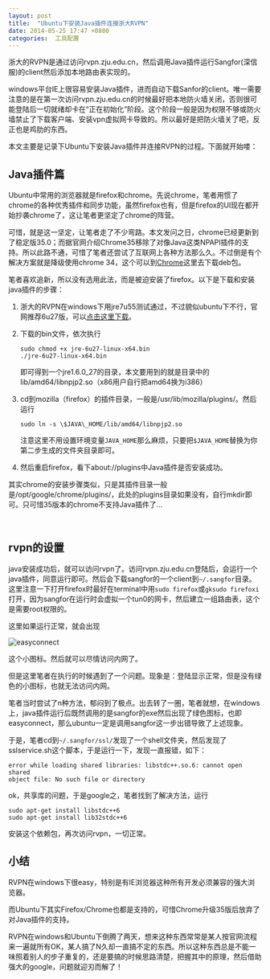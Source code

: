 ```yaml
---
layout: post
title:  "Ubuntu下安装Java插件连接浙大RVPN"
date: 2014-05-25 17:47 +0800
categories:  工具配置
---
```


浙大的RVPN是通过访问rvpn.zju.edu.cn，然后调用Java插件运行Sangfor(深信服)的client然后添加本地路由表实现的。

windows平台IE上很容易安装Java插件，进而自动下载Sanfor的client。唯一需要注意的是在第一次访问rvpn.zju.edu.cn的时候最好把本地防火墙关闭，否则很可能登陆后一切就绪却卡在“正在初始化”阶段。这个阶段一般是因为权限不够或防火墙禁止了下载客户端、安装vpn虚拟网卡导致的。所以最好是把防火墙关了吧，反正也是鸡肋的东西。

本文主要是记录下Ubuntu下安装Java插件并连接RVPN的过程。下面就开始喽：

## Java插件篇

Ubuntu中常用的浏览器就是firefox和chrome。先说chrome，笔者用惯了chrome的各种优秀插件和同步功能，虽然firefox也有，但是firefox的UI现在都开始抄袭chrome了，这让笔者更坚定了chrome的阵营。

可惜，就是这一坚定，让笔者走了不少弯路。本文发问之日，chrome已经更新到了稳定版35.0；而据官网介绍Chrome35移除了对像Java这类NPAPI插件的支持。所以此路不通，可惜了笔者还尝试了互联网上各种方法那么久。不过倒是有个解决方案就是降级使用chrome 34，这个可以到[Chrome](http://mirror.pcbeta.com/google/chrome/deb/pool/main/g/google-chrome-stable/)这里去下载deb包。

笔者喜欢追新，所以没有选用此法，而是被迫安装了firefox。以下是下载和安装java插件的步骤：

1.  浙大的RVPN在windows下用jre7u55测试通过，不过貌似ubuntu下不行，官网推荐6u27版，可以[点击这里下载](http://www.oracle.com/technetwork/java/javasebusiness/downloads/java-archive-downloads-javase6-419409.html#jre-6u27-oth-JPR)。
2.  下载的bin文件，依次执行
	
	```
	sudo chmod +x jre-6u27-linux-x64.bin  
	./jre-6u27-linux-x64.bin
	```
    即可得到一个jre1.6.0\_27的目录，本文要用到的就是目录中的lib/amd64/libnpjp2.so（x86用户自行把amd64换为i386）

3.  cd到mozilla（firefox）的插件目录，一般是/usr/lib/mozilla/plugins/。然后运行

	```
    sudo ln -s \$JAVA\_HOME/lib/amd64/libnpjp2.so
	```
    注意这里不用设置环境变量`JAVA_HOME`那么麻烦，只要把`$JAVA_HOME`替换为你第二步生成的文件夹目录即可。

4.  然后重启firefox，看下about://plugins中Java插件是否安装成功。

其实chrome的安装步骤类似，只是其插件目录一般是/opt/google/chrome/plugins/，此处的plugins目录如果没有，自行mkdir即可。只可惜35版本的chrome不支持Java插件了...

 

## rvpn的设置

java安装成功后，就可以访问rvpn了。访问rvpn.zju.edu.cn登陆后，会运行一个java插件，同意运行即可。然后会下载sangfor的一个client到`~/.sangfor`目录。这里注意一下打开firefox时最好在terminal中用`sudo firefox`或`gksudo firefoxi`打开，因为sangfor在运行时会虚拟一个tun0的网卡，然后建立一组路由表，这个是需要root权限的。

这里如果运行正常，就会出现

![easyconnect](http://7xnluw.com1.z0.glb.clouddn.com/tools_configuration/easyconnect.png)

这个小图标。然后就可以尽情访问内网了。

但是这里笔者在执行的时候遇到了一个问题。现象是：登陆显示正常，但是没有绿色的小图标，也就无法访问内网。

笔者当时尝试了n种方法，郁闷到了极点。出去转了一圈，笔者就想，在windows上，java插件运行后既然调用的是sangfor的exe然后出现了绿色图标，也即easyconnect，那么ubuntu一定是调用sangfor这一步出错导致了上述现象。

于是，笔者cd到`~/.sangfor/ssl/`发现了一个shell文件夹，然后发现了sslservice.sh这个脚本，于是运行一下，发现一直报错，如下：
```
error while loading shared libraries: libstdc++.so.6: cannot open shared
object file: No such file or directory
```
ok，共享库的问题，于是google之，笔者找到了解决方法，运行
```
sudo apt-get install libstdc++6  
sudo apt-get install lib32stdc++6
```
安装这个依赖包，再次访问rvpn，一切正常。

## 小结

RVPN在windows下很easy，特别是有IE浏览器这种所有开发必须兼容的强大浏览器。

而Ubuntu下其实Firefox/Chrome也都是支持的，可惜Chrome升级35版后放弃了对Java插件的支持。

RVPN在windows和Ubuntu下倒腾了两天，想来这种东西常常是某人按官网流程来一遍就所有OK，某人搞了N久却一直搞不定的东西。所以这种东西总是不能一味照着别人的步子重复的，还是要搞的时候思路清楚，把握其中的原理，然后借助强大的google，问题就迎刃而解了！
